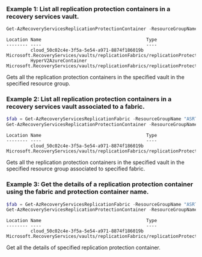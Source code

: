### Example 1:  List all replication protection containers in a recovery services vault.
```powershell
Get-AzRecoveryServicesReplicationProtectionContainer -ResourceGroupName "ASRTesting" -ResourceName "HyperV2AzureVault"
```

```output
Location Name                                       Type
-------- ----                                       ----
         cloud_50c02c4e-3f5a-5e54-a971-8874f186019b Microsoft.RecoveryServices/vaults/replicationFabrics/replicationProtectionContainers
         HyperV2AzureContainer                      Microsoft.RecoveryServices/vaults/replicationFabrics/replicationProtectionContainers
```

Gets all the replication protection containers in the specified vault in the specified resource group.

### Example 2: List all replication protection containers in a recovery services vault associated to a fabric.
```powershell
$fab = Get-AzRecoveryServicesReplicationFabric -ResourceGroupName "ASRTesting" -ResourceName "HyperV2AzureVault" -FabricName "HyperV2AzureSite"
Get-AzRecoveryServicesReplicationProtectionContainer -ResourceGroupName "ASRTesting" -ResourceName "HyperV2AzureVault" -Fabric $fab
```

```output
Location Name                                       Type
-------- ----                                       ----
         cloud_50c02c4e-3f5a-5e54-a971-8874f186019b Microsoft.RecoveryServices/vaults/replicationFabrics/replicationProtectionContainers
```

Gets all the replication protection containers in the specified vault in the specified resource group associated to specified fabric.

### Example 3: Get the details of a replication protection container using the fabric and protection container name.
```powershell
$fab = Get-AzRecoveryServicesReplicationFabric -ResourceGroupName "ASRTesting" -ResourceName "HyperV2AzureVault" -FabricName "HyperV2AzureSite"
Get-AzRecoveryServicesReplicationProtectionContainer -ResourceGroupName "ASRTesting" -ResourceName "HyperV2AzureVault" -Fabric $fab -ProtectionContainerName "cloud_50c02c4e-3f5a-5e54-a971-8874f186019b"
```

```output
Location Name                                       Type
-------- ----                                       ----
         cloud_50c02c4e-3f5a-5e54-a971-8874f186019b Microsoft.RecoveryServices/vaults/replicationFabrics/replicationProtectionContainers
```

Get all the details of specified replication protection container.
